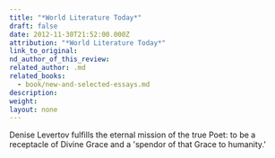 ```yaml
---
title: "*World Literature Today*"
draft: false
date: 2012-11-30T21:52:00.000Z
attribution: "*World Literature Today*"
link_to_original:
nd_author_of_this_review:
related_author: .md
related_books:
  - book/new-and-selected-essays.md
description:
weight:
layout: none
---
```

Denise Levertov fulfills the eternal mission of the true Poet: to be a receptacle of Divine Grace and a 'spendor of that Grace to humanity.'


